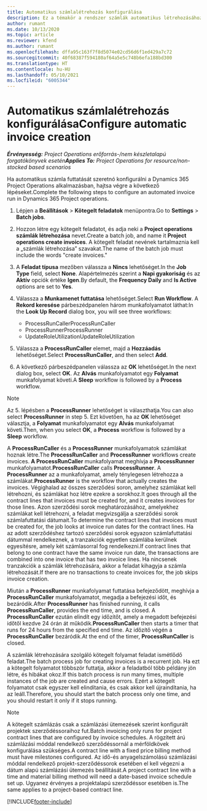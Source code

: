 ```yaml
---
title: Automatikus számlalétrehozás konfigurálása
description: Ez a témakör a rendszer számlák automatikus létrehozásához történő konfigurálásáról tartalmaz információkat.
author: rumant
ms.date: 10/13/2020
ms.topic: article
ms.reviewer: kfend
ms.author: rumant
ms.openlocfilehash: dffa95c163f7f8d5074e02cd56d6f1ed429a7c72
ms.sourcegitcommit: 40f68387f594180af64a5e5c748b6efa188bd300
ms.translationtype: HT
ms.contentlocale: hu-HU
ms.lasthandoff: 05/10/2021
ms.locfileid: "6005344"
---
```

# <a name="configure-automatic-invoice-creation"></a><span data-ttu-id="de0b0-103">Automatikus számlalétrehozás konfigurálása</span><span class="sxs-lookup"><span data-stu-id="de0b0-103">Configure automatic invoice creation</span></span>

<span data-ttu-id="de0b0-104">_**Érvényesség:** Project Operations erőforrás-/nem készletalapú forgatókönyvek esetén_</span><span class="sxs-lookup"><span data-stu-id="de0b0-104">_**Applies To:** Project Operations for resource/non-stocked based scenarios_</span></span>


<span data-ttu-id="de0b0-105">Ha automatikus számla futtatását szeretnó konfigurálni a Dynamics 365 Project Operations alkalmazásban, hajtsa végre a következő lépéseket.</span><span class="sxs-lookup"><span data-stu-id="de0b0-105">Complete the following steps to configure an automated invoice run in Dynamics 365 Project operations.</span></span>

1. <span data-ttu-id="de0b0-106">Lépjen a **Beállítások** > **Kötegelt feladatok** menüpontra.</span><span class="sxs-lookup"><span data-stu-id="de0b0-106">Go to **Settings** > **Batch jobs**.</span></span>
2. <span data-ttu-id="de0b0-107">Hozzon létre egy kötegelt feladatot, és adja neki a **Project operations számlák létrehozása** nevet.</span><span class="sxs-lookup"><span data-stu-id="de0b0-107">Create a batch job, and name it **Project operations create invoices**.</span></span> <span data-ttu-id="de0b0-108">A kötegelt feladat nevének tartalmaznia kell a „számlák létrehozása” szavakat.</span><span class="sxs-lookup"><span data-stu-id="de0b0-108">The name of the batch job must include the words "create invoices."</span></span>
3. <span data-ttu-id="de0b0-109">A **Feladat típusa** mezőben válassza a **Nincs** lehetőséget.</span><span class="sxs-lookup"><span data-stu-id="de0b0-109">In the **Job Type** field, select **None**.</span></span> <span data-ttu-id="de0b0-110">Alapértelmezés szerint a **Napi gyakoriság** és az **Aktív** opciók értéke **Igen**.</span><span class="sxs-lookup"><span data-stu-id="de0b0-110">By default, the **Frequency Daily** and **Is Active** options are set to **Yes**.</span></span>
4. <span data-ttu-id="de0b0-111">Válassza a **Munkamenet futtatása** lehetőséget.</span><span class="sxs-lookup"><span data-stu-id="de0b0-111">Select **Run Workflow**.</span></span> <span data-ttu-id="de0b0-112">A **Rekord keresése** párbeszédpanelen három munkafolyamatot láthat:</span><span class="sxs-lookup"><span data-stu-id="de0b0-112">In the **Look Up Record** dialog box, you will see three workflows:</span></span>

    - <span data-ttu-id="de0b0-113">ProcessRunCaller</span><span class="sxs-lookup"><span data-stu-id="de0b0-113">ProcessRunCaller</span></span>
    - <span data-ttu-id="de0b0-114">ProcessRunner</span><span class="sxs-lookup"><span data-stu-id="de0b0-114">ProcessRunner</span></span>
    - <span data-ttu-id="de0b0-115">UpdateRoleUtilization</span><span class="sxs-lookup"><span data-stu-id="de0b0-115">UpdateRoleUtilization</span></span>

5. <span data-ttu-id="de0b0-116">Válassza a **ProcessRunCaller** elemet, majd a **Hozzáadás** lehetőséget.</span><span class="sxs-lookup"><span data-stu-id="de0b0-116">Select **ProcessRunCaller**, and then select **Add**.</span></span>
6. <span data-ttu-id="de0b0-117">A következő párbeszédpanelen válassza az **OK** lehetőséget.</span><span class="sxs-lookup"><span data-stu-id="de0b0-117">In the next dialog box, select **OK**.</span></span> <span data-ttu-id="de0b0-118">Az **Alvás** munkafolyamatot egy **Folyamat** munkafolyamat követi.</span><span class="sxs-lookup"><span data-stu-id="de0b0-118">A **Sleep** workflow is followed by a **Process** workflow.</span></span>

  > [!NOTE]
  > <span data-ttu-id="de0b0-119">Az 5. lépésben a **ProcessRunner** lehetőséget is választhatja.</span><span class="sxs-lookup"><span data-stu-id="de0b0-119">You can also select **ProcessRunner** in step 5.</span></span> <span data-ttu-id="de0b0-120">Ezt követően, ha az **OK** lehetőséget választja, a **Folyamat** munkafolyamatot egy **Alvás** munkafolyamat követi.</span><span class="sxs-lookup"><span data-stu-id="de0b0-120">Then, when you select **OK**, a **Process** workflow is followed by a **Sleep** workflow.</span></span>

<span data-ttu-id="de0b0-121">A **ProcessRunCaller** és a **ProcessRunner** munkafolyamatok számlákat hoznak létre.</span><span class="sxs-lookup"><span data-stu-id="de0b0-121">The **ProcessRunCaller** and **ProcessRunner** workflows create invoices.</span></span> <span data-ttu-id="de0b0-122">**A ProcessRunCaller** munkafolyamat meghívja a **ProcessRunner** munkafolyamatot.</span><span class="sxs-lookup"><span data-stu-id="de0b0-122">**ProcessRunCaller** calls **ProcessRunner**.</span></span> <span data-ttu-id="de0b0-123">A **ProcessRunner** az a munkafolyamat, amely ténylegesen létrehozza a számlákat.</span><span class="sxs-lookup"><span data-stu-id="de0b0-123">**ProcessRunner** is the workflow that actually creates the invoices.</span></span> <span data-ttu-id="de0b0-124">Végighalad az összes szerződési soron, amelyhez számlákat kell létrehozni, és számlákat hoz létre ezekre a sorokhoz.</span><span class="sxs-lookup"><span data-stu-id="de0b0-124">It goes through all the contract lines that invoices must be created for, and it creates invoices for those lines.</span></span> <span data-ttu-id="de0b0-125">Azon szerződési sorok meghatározásához, amelyekhez számlákat kell létrehozni, a feladat megvizsgálja a szerződési sorok számlafuttatási dátumait.</span><span class="sxs-lookup"><span data-stu-id="de0b0-125">To determine the contract lines that invoices must be created for, the job looks at invoice run dates for the contract lines.</span></span> <span data-ttu-id="de0b0-126">Ha az adott szerződéshez tartozó szerződési sorok egyazon számlafuttatási dátummal rendelkeznek, a tranzakciók egyetlen számlába kerülnek egyesítésre, amely két számlasorral fog rendelkezni.</span><span class="sxs-lookup"><span data-stu-id="de0b0-126">If contract lines that belong to one contract have the same invoice run date, the transactions are combined into one invoice that has two invoice lines.</span></span> <span data-ttu-id="de0b0-127">Ha nincsenek tranzakciók a számlák létrehozására, akkor a feladat kihagyja a számla létrehozását.</span><span class="sxs-lookup"><span data-stu-id="de0b0-127">If there are no transactions to create invoices for, the job skips invoice creation.</span></span>

<span data-ttu-id="de0b0-128">Miután a **ProcessRunner** munkafolyamat futtatása befejeződött, meghívja a **ProcessRunCaller** munkafolyamatot, megadja a befejezési időt, és bezáródik.</span><span class="sxs-lookup"><span data-stu-id="de0b0-128">After **ProcessRunner** has finished running, it calls **ProcessRunCaller**, provides the end time, and is closed.</span></span> <span data-ttu-id="de0b0-129">A **ProcessRunCaller** ezután elindít egy időzítőt, amely a megadott befejezési időtől kezdve 24 órán át működik.</span><span class="sxs-lookup"><span data-stu-id="de0b0-129">**ProcessRunCaller** then starts a timer that runs for 24 hours from the specified end time.</span></span> <span data-ttu-id="de0b0-130">Az időzítő végén a **ProcessRunCaller** bezáródik.</span><span class="sxs-lookup"><span data-stu-id="de0b0-130">At the end of the timer, **ProcessRunCaller** is closed.</span></span>

<span data-ttu-id="de0b0-131">A számlák létrehozására szolgáló kötegelt folyamat feladat ismétlődő feladat.</span><span class="sxs-lookup"><span data-stu-id="de0b0-131">The batch process job for creating invoices is a recurrent job.</span></span> <span data-ttu-id="de0b0-132">Ha ezt a kötegelt folyamatot többször futtatja, akkor a feladatból több példány jön létre, és hibákat okoz.</span><span class="sxs-lookup"><span data-stu-id="de0b0-132">If this batch process is run many times, multiple instances of the job are created and cause errors.</span></span> <span data-ttu-id="de0b0-133">Ezért a kötegelt folyamatot csak egyszer kell elindítania, és csak akkor kell újraindítania, ha az leáll.</span><span class="sxs-lookup"><span data-stu-id="de0b0-133">Therefore, you should start the batch process only one time, and you should restart it only if it stops running.</span></span>

> [!NOTE]
> <span data-ttu-id="de0b0-134">A kötegelt számlázás csak a számlázási ütemezések szerint konfigurált projektek szerződéssoraihoz fut.</span><span class="sxs-lookup"><span data-stu-id="de0b0-134">Batch invoicing only runs for project contract lines that are configured by invoice schedules.</span></span> <span data-ttu-id="de0b0-135">A rögzített árú számlázási móddal rendelkező szerződéssornál a mérföldkövek konfigurálása szükséges.</span><span class="sxs-lookup"><span data-stu-id="de0b0-135">A contract line with a fixed price billing method must have milestones configured.</span></span> <span data-ttu-id="de0b0-136">Az idő-és anyagelszámolású számlázási móddal rendelkező projekt-szerződéssorok esetében el kell végezni a dátum alapú számlázási ütemezés beállítását.</span><span class="sxs-lookup"><span data-stu-id="de0b0-136">A project contract line with a time and material billing method will need a date-based invoice schedule set up.</span></span> <span data-ttu-id="de0b0-137">Ugyanez érvényes a projektalapú szerződéssor esetében is.</span><span class="sxs-lookup"><span data-stu-id="de0b0-137">The same applies to a project-based contract line.</span></span>     


[!INCLUDE[footer-include](../includes/footer-banner.md)]